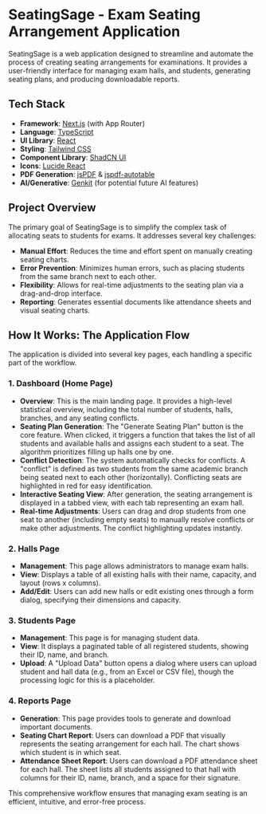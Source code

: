 # SeatingSage - Exam Seating Arrangement Application

SeatingSage is a web application designed to streamline and automate the process of creating seating arrangements for examinations. It provides a user-friendly interface for managing exam halls, and students, generating seating plans, and producing downloadable reports.

## Tech Stack

- **Framework**: [Next.js](https://nextjs.org/) (with App Router)
- **Language**: [TypeScript](https://www.typescriptlang.org/)
- **UI Library**: [React](https://react.dev/)
- **Styling**: [Tailwind CSS](https://tailwindcss.com/)
- **Component Library**: [ShadCN UI](https://ui.shadcn.com/)
- **Icons**: [Lucide React](https://lucide.dev/)
- **PDF Generation**: [jsPDF](https://github.com/parallax/jsPDF) & [jspdf-autotable](https://github.com/simonbengtsson/jsPDF-AutoTable)
- **AI/Generative**: [Genkit](https://firebase.google.com/docs/genkit) (for potential future AI features)

## Project Overview

The primary goal of SeatingSage is to simplify the complex task of allocating seats to students for exams. It addresses several key challenges:

- **Manual Effort**: Reduces the time and effort spent on manually creating seating charts.
- **Error Prevention**: Minimizes human errors, such as placing students from the same branch next to each other.
- **Flexibility**: Allows for real-time adjustments to the seating plan via a drag-and-drop interface.
- **Reporting**: Generates essential documents like attendance sheets and visual seating charts.

## How It Works: The Application Flow

The application is divided into several key pages, each handling a specific part of the workflow.

### 1. Dashboard (Home Page)

- **Overview**: This is the main landing page. It provides a high-level statistical overview, including the total number of students, halls, branches, and any seating conflicts.
- **Seating Plan Generation**: The "Generate Seating Plan" button is the core feature. When clicked, it triggers a function that takes the list of all students and available halls and assigns each student to a seat. The algorithm prioritizes filling up halls one by one.
- **Conflict Detection**: The system automatically checks for conflicts. A "conflict" is defined as two students from the same academic branch being seated next to each other (horizontally). Conflicting seats are highlighted in red for easy identification.
- **Interactive Seating View**: After generation, the seating arrangement is displayed in a tabbed view, with each tab representing an exam hall.
- **Real-time Adjustments**: Users can drag and drop students from one seat to another (including empty seats) to manually resolve conflicts or make other adjustments. The conflict highlighting updates instantly.

### 2. Halls Page

- **Management**: This page allows administrators to manage exam halls.
- **View**: Displays a table of all existing halls with their name, capacity, and layout (rows x columns).
- **Add/Edit**: Users can add new halls or edit existing ones through a form dialog, specifying their dimensions and capacity.

### 3. Students Page

- **Management**: This page is for managing student data.
- **View**: It displays a paginated table of all registered students, showing their ID, name, and branch.
- **Upload**: A "Upload Data" button opens a dialog where users can upload student and hall data (e.g., from an Excel or CSV file), though the processing logic for this is a placeholder.

### 4. Reports Page

- **Generation**: This page provides tools to generate and download important documents.
- **Seating Chart Report**: Users can download a PDF that visually represents the seating arrangement for each hall. The chart shows which student is in which seat.
- **Attendance Sheet Report**: Users can download a PDF attendance sheet for each hall. The sheet lists all students assigned to that hall with columns for their ID, name, branch, and a space for their signature.

This comprehensive workflow ensures that managing exam seating is an efficient, intuitive, and error-free process.